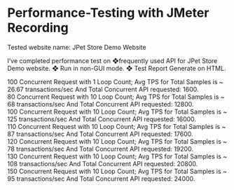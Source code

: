 # Performance-Testing with JMeter Recording 

Tested website name: JPet Store Demo Website

I’ve completed performance test on ❖frequently used API for JPet Store Demo  website. ❖ Run in non-GUI mode. ❖ Test Report Generate on HTML.

100 Concurrent Request with 1 Loop Count; Avg TPS for Total Samples is ~ 26.67 transactions/sec And Total Concurrent API requested: 1600.             
80 Concurrent Request with 10 Loop Count; Avg TPS for Total Samples is ~ 68 transactions/sec And Total Concurrent API requested: 12800.                       
100 Concurrent Request with 10 Loop Count; Avg TPS for Total Samples is ~ 125 transactions/sec And Total Concurrent API requested: 16000.                 
110 Concurrent Request with 10 Loop Count; Avg TPS for Total Samples is ~ 87 transactions/sec And Total Concurrent API requested: 17600.                       
120 Concurrent Request with 10 Loop Count; Avg TPS for Total Samples is ~ 78 transactions/sec And Total Concurrent API requested: 19200.                       
130 Concurrent Request with 10 Loop Count; Avg TPS for Total Samples is ~ 108 transactions/sec And Total Concurrent API requested: 20800.                       
150 Concurrent Request with 10 Loop Count; Avg TPS for Total Samples is ~ 95 transactions/sec And Total Concurrent API requested: 24000.                       


